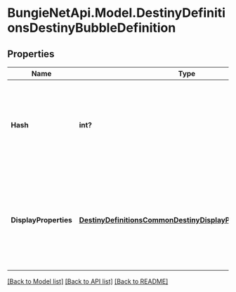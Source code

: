 # BungieNetApi.Model.DestinyDefinitionsDestinyBubbleDefinition
## Properties

Name | Type | Description | Notes
------------ | ------------- | ------------- | -------------
**Hash** | **int?** | The identifier for the bubble: only guaranteed to be unique within the Destination. | [optional] 
**DisplayProperties** | [**DestinyDefinitionsCommonDestinyDisplayPropertiesDefinition**](DestinyDefinitionsCommonDestinyDisplayPropertiesDefinition.md) | The display properties of this bubble, so you don&#39;t have to look them up in a separate list anymore. | [optional] 

[[Back to Model list]](../README.md#documentation-for-models) [[Back to API list]](../README.md#documentation-for-api-endpoints) [[Back to README]](../README.md)

